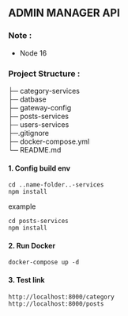 ## ADMIN MANAGER API
### Note :
- Node 16

### Project Structure :

├─ category-services </br>
├─ datbase </br>
├─ gateway-config </br>
├─ posts-services </br>
├─ users-services </br>
├─.gitignore </br>
├─ docker-compose.yml </br>
└─ README.md </br>


#### 1. Config build env

```
cd ..name-folder..-services
npm install
```
example
```
cd posts-services
npm install
```

#### 2. Run Docker

```
docker-compose up -d
```

#### 3. Test link

```
http://localhost:8000/category
http://localhost:8000/posts
```
